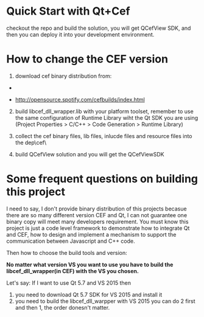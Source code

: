 Quick Start with Qt+Cef
======

checkout the repo and build the solution, you will get QCefView SDK, and then you can deploy it into your development environment.


How to change the CEF version
======

1. download cef binary distribution from:
- ~~~https://cefbuilds.com~~~ 
- http://opensource.spotify.com/cefbuilds/index.html

2. build libcef_dll_wrapper.lib with your platform toolset, remember to use the same configuration of Runtime Library wiht the Qt SDK you are using (Project Properties > C/C++ > Code Generation > Runtime Library)

3. collect the cef binary files, lib files, inlucde files and resource files into the dep\cef\

4. build QCefView solution and you will get the QCefViewSDK


Some frequent questions on building this project
======

I need to say, I don't provide binary distribution of this projects becasue there are so many different version CEF and Qt, I can not guarantee one binary copy will meet many developers requirement. You must know this project is just a code level framework to demonstrate how to integrate Qt and CEF, how to design and implement a mechanism to support the communication between Javascript and C++ code. 

Then how to choose the build tools and version:

**No matter what version VS you want to use you have to build the libcef_dll_wrapper(in CEF) with the VS you chosen.**

Let's say:
If 
  I want to use Qt 5.7 and VS 2015
then
  1. you need to download Qt 5.7 SDK for VS 2015 and install it
  2. you need to build the libcef_dll_warpper with VS 2015
  you can do 2 first and then 1, the order donesn't matter.
